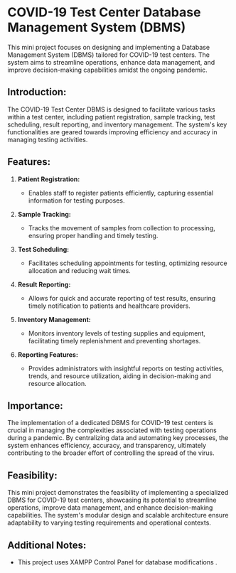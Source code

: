 # COVID-19 Test Center Database Management System (DBMS)

This mini project focuses on designing and implementing a Database Management System (DBMS) tailored for COVID-19 test centers. The system aims to streamline operations, enhance data management, and improve decision-making capabilities amidst the ongoing pandemic.

## Introduction:

The COVID-19 Test Center DBMS is designed to facilitate various tasks within a test center, including patient registration, sample tracking, test scheduling, result reporting, and inventory management. The system's key functionalities are geared towards improving efficiency and accuracy in managing testing activities.

## Features:

1. **Patient Registration:**
    - Enables staff to register patients efficiently, capturing essential information for testing purposes.

2. **Sample Tracking:**
    - Tracks the movement of samples from collection to processing, ensuring proper handling and timely testing.

3. **Test Scheduling:**
    - Facilitates scheduling appointments for testing, optimizing resource allocation and reducing wait times.

4. **Result Reporting:**
    - Allows for quick and accurate reporting of test results, ensuring timely notification to patients and healthcare providers.

5. **Inventory Management:**
    - Monitors inventory levels of testing supplies and equipment, facilitating timely replenishment and preventing shortages.

6. **Reporting Features:**
    - Provides administrators with insightful reports on testing activities, trends, and resource utilization, aiding in decision-making and resource allocation.

## Importance:

The implementation of a dedicated DBMS for COVID-19 test centers is crucial in managing the complexities associated with testing operations during a pandemic. By centralizing data and automating key processes, the system enhances efficiency, accuracy, and transparency, ultimately contributing to the broader effort of controlling the spread of the virus.

## Feasibility:

This mini project demonstrates the feasibility of implementing a specialized DBMS for COVID-19 test centers, showcasing its potential to streamline operations, improve data management, and enhance decision-making capabilities. The system's modular design and scalable architecture ensure adaptability to varying testing requirements and operational contexts.

## Additional Notes:

- This project uses XAMPP Control Panel for database modifications .

